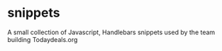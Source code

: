 # snippets
A small collection of Javascript, Handlebars snippets used by the team building Todaydeals.org
